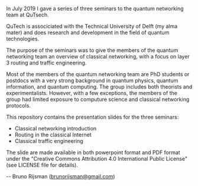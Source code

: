 In July 2019 I gave a series of three seminars to the quantum networking team at QuTsech.

QuTech is associciated with the Technical University of Delft (my alma mater) and does research
and development in the field of quantum technologies.

The purpose of the seminars was to give the members of the quantum networking team an overview
of classical networking, with a focus on layer 3 routing and traffic engineering.

Most of the members of the quantum networking team are PhD students or postdocs with a very strong
background in quantum physics, quantum information, and quantum computing. The group includes
both theorists and experimentalists. However, with a few exceptions, the members of the group had
limited exposure to computure science and classical networking protocols.

This repository contains the presentation slides for the three seminars:
 * Classical networking introduction
 * Routing in the classical Internet
 * Classical traffic engineering


The slide are made available in both powerpoint format and PDF format under the "Creative Commons
Attribution 4.0 International Public License" (see LICENSE file for details).

-- Bruno Rijsman (brunorijsman@gmail.com)
